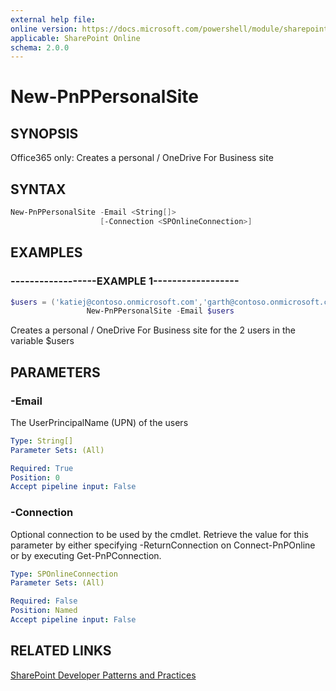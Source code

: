 ```yaml
---
external help file:
online version: https://docs.microsoft.com/powershell/module/sharepoint-pnp/new-pnppersonalsite
applicable: SharePoint Online
schema: 2.0.0
---
```


# New-PnPPersonalSite

## SYNOPSIS
Office365 only: Creates a personal / OneDrive For Business site

## SYNTAX

```powershell
New-PnPPersonalSite -Email <String[]>
                    [-Connection <SPOnlineConnection>]
```

## EXAMPLES

### ------------------EXAMPLE 1------------------
```powershell
$users = ('katiej@contoso.onmicrosoft.com','garth@contoso.onmicrosoft.com')
                 New-PnPPersonalSite -Email $users
```

Creates a personal / OneDrive For Business site for the 2 users in the variable $users

## PARAMETERS

### -Email
The UserPrincipalName (UPN) of the users

```yaml
Type: String[]
Parameter Sets: (All)

Required: True
Position: 0
Accept pipeline input: False
```

### -Connection
Optional connection to be used by the cmdlet. Retrieve the value for this parameter by either specifying -ReturnConnection on Connect-PnPOnline or by executing Get-PnPConnection.

```yaml
Type: SPOnlineConnection
Parameter Sets: (All)

Required: False
Position: Named
Accept pipeline input: False
```

## RELATED LINKS

[SharePoint Developer Patterns and Practices](https://aka.ms/sppnp)
